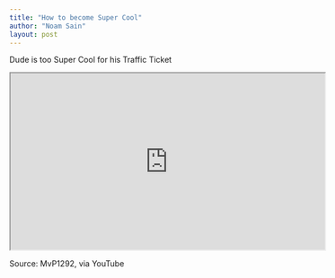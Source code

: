 ```yaml
---
title: "How to become Super Cool"
author: "Noam Sain"
layout: post
---
```


Dude is too Super Cool for his Traffic Ticket

<iframe width="560" height="315" src="https://www.youtube.com/embed/1Usyr0eMshg" title="Dude is too Super Cool for his Traffic Ticket" allowfullscreen></iframe>

Source: MvP1292, via YouTube
